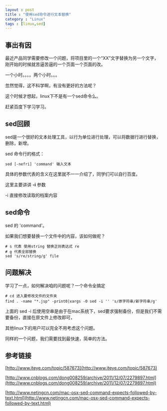 ```yaml
---
layout : post
title : "使用sed命令进行文本替换"
category : "Linux"
tags : [linux,sed]
---
```


## 事出有因

最近产品同学需要修改一个问题，将项目里的一个“XX”文字替换为另一个文字，刚开始的时候就苦逼苦逼的一个页面一个页面的改。

一个小时。。。。两个小时。。。

忽然觉得，这不科学啊，有没有更好的方法呢？

这个时候才想起，linux下不是有一个sed命令么。

赶紧百度下学习学习。

## sed回顾

sed是一个很好的文本处理工具，以行为单位进行处理，可以将数据行进行替换，删除，新增。

sed 命令行的格式：

```
sed [-nefri] 'command' 输入文本
```

具体的参数代表的含义在这里就不一一介绍了，同学们可以自行百度。

这里主要讲讲 **-i** 参数

-i 直接修改读取的档案内容

## sed命令

sed 的 'command'。

如果我们想要替换一个文件中的内容，该如何做呢？

```shell
# s 代表 使用string 替换正则表达式 re
# g 代表全部替换
sed 's/re/string/g' file
```

## 问题解决

学习了一点，如何解决咱的问题呢？一个命令全搞定

```shell
# cd 进入要修改文件的文件夹
find . -name "*.jsp" -print0|xargs -0 sed -i '' 's/原字符串/新字符串/g'
```

上面的 sed -i 后使用空串是由于在mac系统下，sed要求强制备份，但是我们不需要备份，直接在原文件上修改即可，

其他linux下的用户可以完全不用考虑这个问题。

同样的一个问题，我们需要找到最快速，简单的方法。

## 参考链接

[http://www.iteye.com/topic/587673](http://www.iteye.com/topic/587673)

[http://www.cnblogs.com/dong008259/archive/2011/12/07/2279897.html](http://www.cnblogs.com/dong008259/archive/2011/12/07/2279897.html)

[http://www.netingcn.com/mac-osx-sed-command-expects-followed-by-text.html](http://www.netingcn.com/mac-osx-sed-command-expects-followed-by-text.html)
